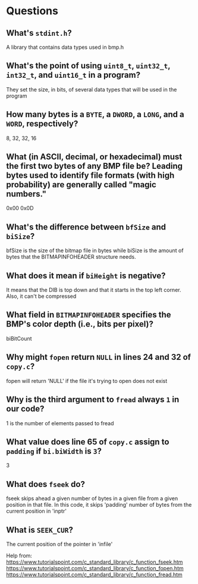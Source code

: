 # Questions

## What's `stdint.h`?

A library that contains data types used in bmp.h

## What's the point of using `uint8_t`, `uint32_t`, `int32_t`, and `uint16_t` in a program?

They set the size, in bits, of several data types that will be used in the program

## How many bytes is a `BYTE`, a `DWORD`, a `LONG`, and a `WORD`, respectively?

8, 32, 32, 16

## What (in ASCII, decimal, or hexadecimal) must the first two bytes of any BMP file be? Leading bytes used to identify file formats (with high probability) are generally called "magic numbers."

0x00 0x0D

## What's the difference between `bfSize` and `biSize`?

bfSize is the size of the bitmap file in bytes while biSize is the amount of bytes that the BITMAPINFOHEADER structure needs.

## What does it mean if `biHeight` is negative?

It means that the DIB is top down and that it starts in the top left corner. Also, it can't be compressed

## What field in `BITMAPINFOHEADER` specifies the BMP's color depth (i.e., bits per pixel)?

biBitCount

## Why might `fopen` return `NULL` in lines 24 and 32 of `copy.c`?

fopen will return 'NULL' if the file it's trying to open does not exist

## Why is the third argument to `fread` always `1` in our code?

1 is the number of elements passed to fread

## What value does line 65 of `copy.c` assign to `padding` if `bi.biWidth` is `3`?

3

## What does `fseek` do?

fseek skips ahead a given number of bytes in a given file from a given position in that file. In this code, it skips 'padding'
number of bytes from the current position in 'inptr'

## What is `SEEK_CUR`?

The current position of the pointer in 'infile'

Help from:
https://www.tutorialspoint.com/c_standard_library/c_function_fseek.htm
https://www.tutorialspoint.com/c_standard_library/c_function_fopen.htm
https://www.tutorialspoint.com/c_standard_library/c_function_fread.htm
